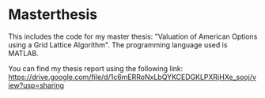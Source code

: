 # Masterthesis
This includes the code for my master thesis: "Valuation of American Options using a Grid Lattice Algorithm".
The programming language used is MATLAB.

You can find my thesis report using the following link:
https://drive.google.com/file/d/1c6mERRoNxLbQYKCEDGKLPXRjHXe_sooj/view?usp=sharing


